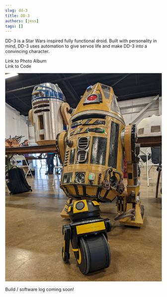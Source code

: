```yaml
---
slug: dd-3
title: DD-3
authors: [jess]
tags: []
---
```


DD-3 is a Star Wars inspired fully functional droid. Built with personality in mind, DD-3 uses automation to give servos life and make DD-3 into a convincing character. 

Link to Photo Album  
Link to Code

![](./banner.jpg)
<!--truncate-->

Build / software log coming soon!

